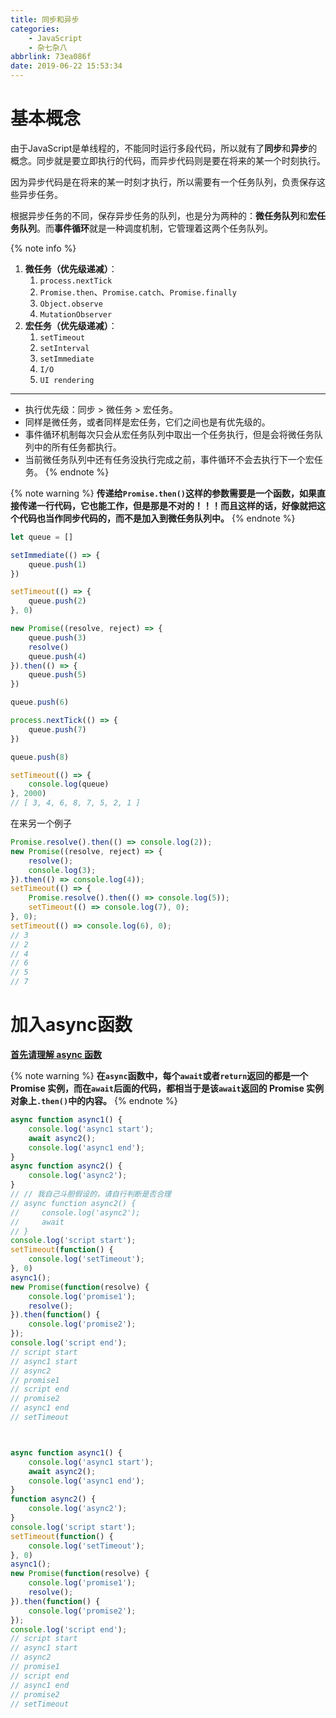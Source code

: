 ```yaml
---
title: 同步和异步
categories:
    - JavaScript
    - 杂七杂八
abbrlink: 73ea086f
date: 2019-06-22 15:53:34
---
```


# 基本概念

由于JavaScript是单线程的，不能同时运行多段代码，所以就有了**同步**和**异步**的概念。同步就是要立即执行的代码，而异步代码则是要在将来的某一个时刻执行。

因为异步代码是在将来的某一时刻才执行，所以需要有一个任务队列，负责保存这些异步任务。

根据异步任务的不同，保存异步任务的队列，也是分为两种的：**微任务队列**和**宏任务队列**。而**事件循环**就是一种调度机制，它管理着这两个任务队列。

{% note info %}
1. **微任务（优先级递减）**：
    1. `process.nextTick`
    2. `Promise.then`、`Promise.catch`、`Promise.finally`
    3. `Object.observe`
    4. `MutationObserver`
2. **宏任务（优先级递减）**：
    1. `setTimeout`
    2. `setInterval`
    3. `setImmediate`
    4. `I/O`
    5. `UI rendering`

---
- 执行优先级：同步 > 微任务 > 宏任务。
- 同样是微任务，或者同样是宏任务，它们之间也是有优先级的。
- 事件循环机制每次只会从宏任务队列中取出一个任务执行，但是会将微任务队列中的所有任务都执行。
- 当前微任务队列中还有任务没执行完成之前，事件循环不会去执行下一个宏任务。
{% endnote %}

{% note warning %}
**传递给`Promise.then()`这样的参数需要是一个函数，如果直接传递一行代码，它也能工作，但是那是不对的！！！而且这样的话，好像就把这个代码也当作同步代码的，而不是加入到微任务队列中。**
{% endnote %}

```js
let queue = []

setImmediate(() => {
    queue.push(1)
})

setTimeout(() => {
    queue.push(2)
}, 0)

new Promise((resolve, reject) => {
    queue.push(3)
    resolve()
    queue.push(4)
}).then(() => {
    queue.push(5)
})

queue.push(6)

process.nextTick(() => {
    queue.push(7)
})

queue.push(8)

setTimeout(() => {
    console.log(queue)
}, 2000)
// [ 3, 4, 6, 8, 7, 5, 2, 1 ]
```

在来另一个例子

```js
Promise.resolve().then(() => console.log(2));
new Promise((resolve, reject) => {
    resolve();
    console.log(3);
}).then(() => console.log(4));
setTimeout(() => {
    Promise.resolve().then(() => console.log(5));
    setTimeout(() => console.log(7), 0);
}, 0);
setTimeout(() => console.log(6), 0);
// 3
// 2
// 4
// 6
// 5
// 7
```

# 加入async函数

[**首先请理解 async 函数**](https://aadonkeyz.com/posts/ca9ee217/)

{% note warning %}
**在`async`函数中，每个`await`或者`return`返回的都是一个 Promise 实例，而在`await`后面的代码，都相当于是该`await`返回的 Promise 实例对象上`.then()`中的内容。**
{% endnote %}

```js
async function async1() {
    console.log('async1 start');
    await async2();
    console.log('async1 end');
}
async function async2() {
    console.log('async2');
}
// // 我自己斗胆假设的，请自行判断是否合理
// async function async2() {
//     console.log('async2');
//     await
// }
console.log('script start');
setTimeout(function() {
    console.log('setTimeout');
}, 0)
async1();
new Promise(function(resolve) {
    console.log('promise1');
    resolve();
}).then(function() {
    console.log('promise2');
});
console.log('script end');
// script start
// async1 start
// async2
// promise1
// script end
// promise2
// async1 end
// setTimeout



async function async1() {
    console.log('async1 start');
    await async2();
    console.log('async1 end');
}
function async2() {
    console.log('async2');
}
console.log('script start');
setTimeout(function() {
    console.log('setTimeout');
}, 0)
async1();
new Promise(function(resolve) {
    console.log('promise1');
    resolve();
}).then(function() {
    console.log('promise2');
});
console.log('script end');
// script start
// async1 start
// async2
// promise1
// script end
// async1 end
// promise2
// setTimeout
```
